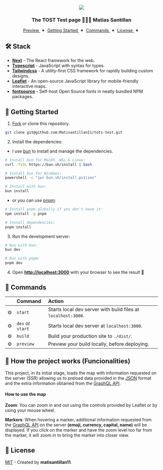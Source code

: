 <div align="center">
<img src="./src/app/favicon.ico" width="auto" /> 
<h3>
 The TOST Test page 👨🏼‍💻 Matias Santillan
</h3>
</div>

<div align="center">
    <a href="#" target="_blank">
        Preview
    </a>
    <span>&nbsp;✦&nbsp;</span>
    <a href="#getting-started">
        Getting Started
    </a>
    <span>&nbsp;✦&nbsp;</span>
    <a href="#commands">
        Commands
    </a>
    <span>&nbsp;✦&nbsp;</span>
    <a href="#license">
        License
    </a>
    <span>&nbsp;✦&nbsp;</span>
</div>

## 🛠️ Stack

- [**Next**](https://nextjs.org/) - The React framework for the web.
- [**Typescript**](https://www.typescriptlang.org/) - JavaScript with syntax for types.
- [**Tailwindcss**](https://tailwindcss.com/) - A utility-first CSS framework for rapidly building custom designs.
- [**Leaflet**](https://leafletjs.com/) - An open-source JavaScript library for mobile-friendly interactive maps.
- [**fontsource**](https://fontsource.org/) - Self-host Open Source fonts in neatly bundled NPM packages.

## 🚀 Getting Started

1. [Fork](https://github.com/Matisantillan11/tots-test/fork) or clone this repository.

```bash
git clone git@github.com:Matisantillan11/tots-test.git
```

2. Install the dependencies:

- I use [bun](https://bun.sh) to install and manage the dependencies.

```bash
# Install bun for MacOS, WSL & Linux:
curl -fsSL https://bun.sh/install | bash

# Install bun for Windows:
powershell -c "iwr bun.sh/install.ps1|iex"

# Install with bun:
bun install
```

- or you can use [pnpm](https://pnpm.io):

```bash
# Install pnpm globally if you don't have it:
npm install -g pnpm

# Install dependencies:
pnpm install
```

3. Run the development server:

```bash
# Run with bun:
bun dev

# Run with pnpm:
pnpm dev
```

4. Open [**http://localhost:3000**](http://localhost:3000/) with your browser to see the result 🚀

## 🧞 Commands

|     | Command          | Action                                                        |
| :-- | :--------------- | :------------------------------------------------------------ |
| ⚙️  | `start`          | Starts local dev server with build files at `localhost:3000`. |
| ⚙️  | `dev` or `start` | Starts local dev server at `localhost:3000`.                  |
| ⚙️  | `build`          | Build your production site to `./dist/`.                      |
| ⚙️  | `preview`        | Preview your build locally, before deploying.                 |

## 📝 How the project works (Funcionalities)

This project, in its initial stage, loads the map with information requested on the server (SSR) allowing us to preload data provided in the [JSON](./src/mock/countries.json) format and the extra information obtained from the [GraphQL API](https://countries.trevorblades.com).

#### How to use the map

**Zoom**: You can zoom in and out using the controls provided by Leaflet or by using your mouse wheel.

**Markers**: When hovering a marker, additional information requested from the [GraphQL API](https://countries.trevorblades.com) on the server **(emoji, currency, capital, name)** will be displayed.
If you click on the marker and have the zoom level too far from the marker, it will zoom in to bring the marker into closer view.

## 🔑 License

[MIT](#) - Created by **matisantillan11**.
